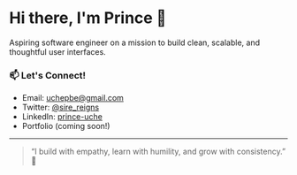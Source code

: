 # Hi there, I'm Prince 👋

Aspiring software engineer on a mission to build clean, scalable, and thoughtful user interfaces.

### 📫 Let's Connect!
- Email: [uchepbe@gmail.com](mailto:uchepibe@gmail.com)
- Twitter: [@sire_reigns](https://twitter.com/sire_reigns)
- LinkedIn: [prince-uche](https://www.linkedin.com/in/prince-uche-15a4b2362/)
- Portfolio (coming soon!)

---

> “I build with empathy, learn with humility, and grow with consistency.” 💪
